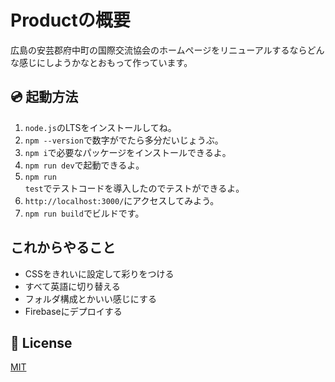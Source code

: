 # Productの概要
広島の安芸郡府中町の国際交流協会のホームページをリニューアルするならどんな感じにしようかなとおもって作っています。

## 💿 起動方法

1. <code>node.js</code>のLTSをインストールしてね。
2. <code>npm --version</code>で数字がでたら多分だいじょうぶ。
3. <code>npm i</code>で必要なパッケージをインストールできるよ。
4. <code>npm run dev</code>で起動できるよ。
5. <code>npm run test</code>でテストコードを導入したのでテストができるよ。
6. <code>http://localhost:3000/</code>にアクセスしてみよう。
7. <code>npm run build</code>でビルドです。

## これからやること
- CSSをきれいに設定して彩りをつける
- すべて英語に切り替える
- フォルダ構成とかいい感じにする
- Firebaseにデプロイする

## 📑 License
[MIT](http://opensource.org/licenses/MIT)
